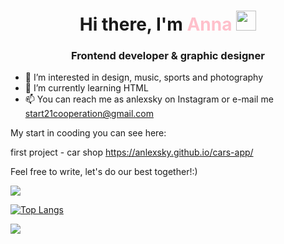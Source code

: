 <h1 align="center">Hi there, I'm <span style="color:pink">Anna</span> 
<img src="https://github.com/blackcater/blackcater/raw/main/images/Hi.gif" height="32"/></h1>
<h3 align="center">Frontend developer & graphic designer</h3>

- 👀 I’m interested in design, music, sports and photography
- 🌱 I’m currently learning HTML 
- 📫 You can reach me as anlexsky on Instagram or e-mail me start21cooperation@gmail.com

My start in cooding you can see here:

first project - car shop https://anlexsky.github.io/cars-app/


Feel free to write, let's do our best together!:)


![](https://komarev.com/ghpvc/?username=anlexsky)

[![Top Langs](https://github-readme-stats.vercel.app/api/top-langs/?username=anlexsky&layout=compact)](https://github.com/anlexsky/github-readme-stats)

![](https://github-profile-summary-cards.vercel.app/api/cards/profile-details?username=anlexsky&theme=solarized_dark) 

<!---
anlexsky/anlexsky is a ✨ special ✨ repository because its `README.md` (this file) appears on your GitHub profile.
You can click the Preview link to take a look at your changes.
--->
